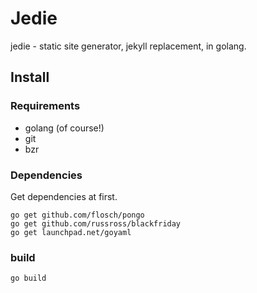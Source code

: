 # Jedie

jedie - static site generator, jekyll replacement, in golang.

## Install


### Requirements

*   golang (of course!)
*   git
*   bzr

### Dependencies

Get dependencies at first.

```
go get github.com/flosch/pongo
go get github.com/russross/blackfriday
go get launchpad.net/goyaml
```

### build

```
go build
```
